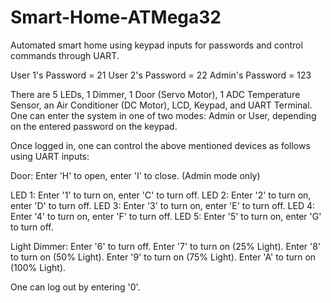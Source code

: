 # Smart-Home-ATMega32
Automated smart home using keypad inputs for passwords and control commands through UART.

User 1's Password = 21
User 2's Password = 22
Admin's Password = 123

There are 5 LEDs, 1 Dimmer, 1 Door (Servo Motor), 1 ADC Temperature Sensor, an Air Conditioner (DC Motor), LCD, Keypad, and UART Terminal.
One can enter the system in one of two modes: Admin or User, depending on the entered password on the keypad.

Once logged in, one can control the above mentioned devices as follows using UART inputs:

Door: Enter 'H' to open, enter 'I' to close. (Admin mode only)

LED 1: Enter '1' to turn on, enter 'C' to turn off.
LED 2: Enter '2' to turn on, enter 'D' to turn off.
LED 3: Enter '3' to turn on, enter 'E' to turn off.
LED 4: Enter '4' to turn on, enter 'F' to turn off.
LED 5: Enter '5' to turn on, enter 'G' to turn off.

Light Dimmer: Enter '6' to turn off. Enter '7' to turn on (25% Light). Enter '8' to turn on (50% Light). Enter '9' to turn on (75% Light). Enter 'A' to turn on (100% Light).

One can log out by entering '0'.
